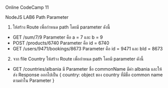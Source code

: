 Online CodeCamp 11

NodeJS LAB6 Path Parameter
1. ให้สร้าง Route เพื่อกำหนด path โดยมี parameter ดังนี้
- GET /sum/7/9				Parameter คือ a = 7 และ b = 9
- POST /products/6740			Parameter คือ id = 6740
- GET /users/9471/bookings/8673		Parameter คือ id = 9471 และ bId = 8673

2. จาก file Country ให้สร้าง Route เพื่อกำหนด path โดยมี parameter ดังนี้
- GET /countries/albania มี Parameter ชื่อ commonName มีค่า albania และให้ ส่ง Response ออกไปเป็น { country: object ของ country ที่มีชื่อ common name ตามค่าใน Parameter } 
